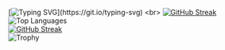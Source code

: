 [![Typing SVG](https://readme-typing-svg.demolab.com?font=Fira+Code&pause=1000&color=79F705&background=FFFFFF00&vCenter=true&width=800&lines=Building+projects+that+bridge+technology+and+impact!)](https://git.io/typing-svg)
<br>
[![GitHub Streak](https://streak-stats.demolab.com?user=Diya411&theme=ambient-gradient)](https://git.io/streak-stats)
<br>
![Top Languages](https://github-readme-stats.vercel.app/api/top-langs/?username=Diya411&layout=compact&theme=radical) <br>
[![GitHub Streak](https://streak-stats.demolab.com?user=Diya411&theme=ambient-gradient)](https://git.io/streak-stats)
<br>
![Trophy](https://github-profile-trophy.vercel.app/?username=Diya411&theme=radical)



<!--
**Diya411/Diya411** is a ✨ _special_ ✨ repository because its `README.md` (this file) appears on your GitHub profile.

Here are some ideas to get you started:

- 🔭 I’m currently working on ...
- 🌱 I’m currently learning ...
- 👯 I’m looking to collaborate on ...
- 🤔 I’m looking for help with ...
- 💬 Ask me about ...
- 📫 How to reach me: ...
- 😄 Pronouns: ...
- ⚡ Fun fact: ...
-->
